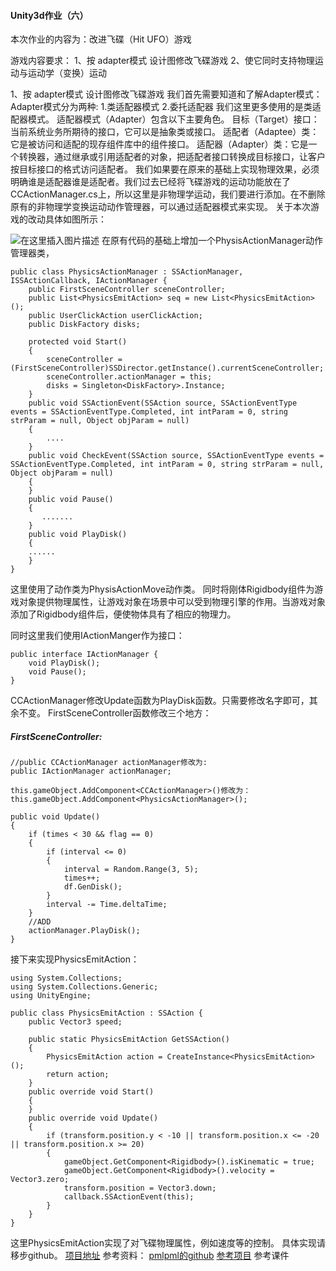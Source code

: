 ﻿#### Unity3d作业（六）
本次作业的内容为：改进飞碟（Hit UFO）游戏

游戏内容要求：
1、按 adapter模式 设计图修改飞碟游戏
2、使它同时支持物理运动与运动学（变换）运动

1、按 adapter模式 设计图修改飞碟游戏
我们首先需要知道和了解Adapter模式：
Adapter模式分为两种:
1.类适配器模式
2.委托适配器
我们这里更多使用的是类适配器模式。
适配器模式（Adapter）包含以下主要角色。
目标（Target）接口：当前系统业务所期待的接口，它可以是抽象类或接口。
适配者（Adaptee）类：它是被访问和适配的现存组件库中的组件接口。
适配器（Adapter）类：它是一个转换器，通过继承或引用适配者的对象，把适配者接口转换成目标接口，让客户按目标接口的格式访问适配者。
我们如果要在原来的基础上实现物理效果，必须明确谁是适配器谁是适配者。我们过去已经将飞碟游戏的运动功能放在了CCActionManager.cs上，所以这里是非物理学运动，我们要进行添加。在不删除原有的非物理学变换运动动作管理器，可以通过适配器模式来实现。
关于本次游戏的改动具体如图所示：

![在这里插入图片描述](https://img-blog.csdnimg.cn/20191018212423755.png?x-oss-process=image/watermark,type_ZmFuZ3poZW5naGVpdGk,shadow_10,text_aHR0cHM6Ly9ibG9nLmNzZG4ubmV0L2hraWxsZXIxOTk5,size_16,color_FFFFFF,t_70)
在原有代码的基础上增加一个PhysisActionManager动作管理器类，

```
public class PhysicsActionManager : SSActionManager, ISSActionCallback, IActionManager {
    public FirstSceneController sceneController;
    public List<PhysicsEmitAction> seq = new List<PhysicsEmitAction>();
    public UserClickAction userClickAction;
    public DiskFactory disks;

    protected void Start()
    {
        sceneController = (FirstSceneController)SSDirector.getInstance().currentSceneController;
        sceneController.actionManager = this;
        disks = Singleton<DiskFactory>.Instance;
    }
    public void SSActionEvent(SSAction source, SSActionEventType events = SSActionEventType.Completed, int intParam = 0, string strParam = null, Object objParam = null)
    {
        ....
    }
    public void CheckEvent(SSAction source, SSActionEventType events = SSActionEventType.Completed, int intParam = 0, string strParam = null, Object objParam = null)
    {
    }
    public void Pause()
    {
       .......
    }
    public void PlayDisk()
    {
    ......
    }
}
```
这里使用了动作类为PhysisActionMove动作类。
同时将刚体Rigidbody组件为游戏对象提供物理属性，让游戏对象在场景中可以受到物理引擎的作用。当游戏对象添加了Rigidbody组件后，便使物体具有了相应的物理力。

同时这里我们使用IActionManger作为接口：

```
public interface IActionManager {
    void PlayDisk();
    void Pause();
}
```

CCActionManager修改Update函数为PlayDisk函数。只需要修改名字即可，其余不变。 
FirstSceneController函数修改三个地方：


##### FirstSceneController:
```
//public CCActionManager actionManager修改为:
public IActionManager actionManager;
```

```
this.gameObject.AddComponent<CCActionManager>()修改为：
this.gameObject.AddComponent<PhysicsActionManager>();
```

```
public void Update()
{
    if (times < 30 && flag == 0)
    {
        if (interval <= 0)
        {
            interval = Random.Range(3, 5);
            times++;
            df.GenDisk();
        }
        interval -= Time.deltaTime;
    }
    //ADD
    actionManager.PlayDisk();
}
```
接下来实现PhysicsEmitAction：

```
using System.Collections;
using System.Collections.Generic;
using UnityEngine;

public class PhysicsEmitAction : SSAction {
    public Vector3 speed;

    public static PhysicsEmitAction GetSSAction()
    {
        PhysicsEmitAction action = CreateInstance<PhysicsEmitAction>();
        return action;
    }
    public override void Start()
    {
    }
    public override void Update()
    {
        if (transform.position.y < -10 || transform.position.x <= -20 || transform.position.x >= 20)
        {
            gameObject.GetComponent<Rigidbody>().isKinematic = true;
            gameObject.GetComponent<Rigidbody>().velocity = Vector3.zero;
            transform.position = Vector3.down;
            callback.SSActionEvent(this);
        }
    }
}
```
这里PhysicsEmitAction实现了对飞碟物理属性，例如速度等的控制。
具体实现请移步github。
[项目地址](https://github.com/hkiller1999/3dUnity/tree/master/HW6)
参考资料：
[pmlpml的github](https://github.com/pmlpml/unity3d-learning/tree/ex-physics/Assets)
[参考项目](https://github.com/liuwd8/unity/tree/master/Hit%20UFO%28Physics%29)
参考课件
